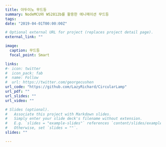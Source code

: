 ```yaml
---
title: 아두이노 무드등
summary: NodeMCU와 WS2812b를 활용한 에니메이션 무드등
tags:
date: "2019-04-01T00:00:00Z"

# Optional external URL for project (replaces project detail page).
external_link: ""

image:
  caption: 무드등
  focal_point: Smart

links:
#- icon: twitter
#  icon_pack: fab
#  name: Follow
#  url: https://twitter.com/georgecushen
url_code: "https://github.com/LazyRichard/CircularLamp"
url_pdf: ""
url_slides: ""
url_video: ""

# Slides (optional).
#   Associate this project with Markdown slides.
#   Simply enter your slide deck's filename without extension.
#   E.g. `slides = "example-slides"` references `content/slides/example-slides.md`.
#   Otherwise, set `slides = ""`.
slides: ""

---
```

